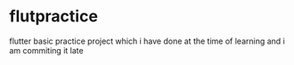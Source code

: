 # flutpractice
flutter basic practice project which i have done at the time of learning and i am commiting it late
